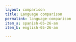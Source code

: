 ```yaml
---
layout: comparison
title: Language comparison
permalink: language-comparison
item_a: spanish-05-26-am
item_b: english-05-26-am

---
```

<!-- Add an essay or interpretive material below this line,
using HTML or markdown.  Do not modify this file above this line -->

